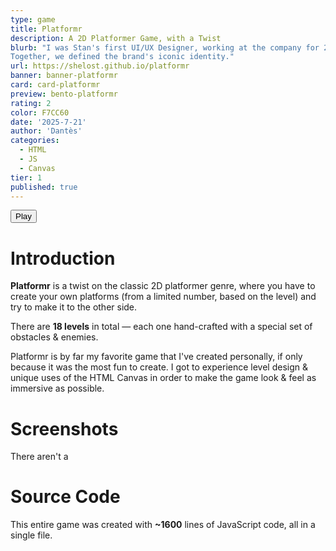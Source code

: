 ```yaml
---
type: game
title: Platformr
description: A 2D Platformer Game, with a Twist
blurb: "I was Stan's first UI/UX Designer, working at the company for 2 years.
Together, we defined the brand's iconic identity."
url: https://shelost.github.io/platformr
banner: banner-platformr
card: card-platformr
preview: bento-platformr
rating: 2
color: F7CC60
date: '2025-7-21'
author: 'Dantès'
categories:
  - HTML
  - JS
  - Canvas
tier: 1
published: true
---
```


<script>

  import Gallery from '$lib/components/Gallery.svelte'

  let images = [
    { url: 'platformr-1', caption: '' },
    { url: 'platformr-2', caption: '' },
    { url: 'platformr-3', caption: '' },
    { url: 'platformr-4', caption: '' },
    { url: 'platformr-5', caption: '' },
    { url: 'platformr-6', caption: '' },
    { url: 'platformr-7', caption: '' },
    { url: 'platformr-8', caption: '' },
  ]
</script>

<a href = 'https://shelost.github.io/platformr'>
  <button>
    Play
  </button>
</a>


# Introduction

**Platformr** is a twist on the classic 2D platformer genre, where you have to create your own platforms (from a limited number, based on the level) and
try to make it to the other side.

There are **18 levels** in total — each one hand-crafted with a special set of obstacles & enemies.

Platformr is by far my favorite game that I've created personally, if only because it was the most fun to create. I got to experience level design &
unique uses of the HTML Canvas in order to make the game look & feel as immersive as possible.


# Screenshots

There aren't a

<Gallery images = {images} col = 2 />

# Source Code

This entire game was created with **~1600** lines of JavaScript code, all in a single file.

&nbsp;

<!--
```ts
const canvas = document.getElementById("canvas");
const ctx = canvas.getContext("2d");
```
-->
